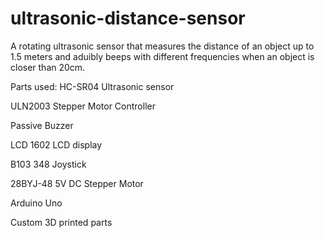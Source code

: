 # ultrasonic-distance-sensor
A rotating ultrasonic sensor that measures the distance of an object up to 1.5 meters and aduibly beeps with different frequencies when an object is closer than 20cm.

Parts used:
HC-SR04 Ultrasonic sensor  

ULN2003 Stepper Motor Controller  

Passive Buzzer  

LCD 1602 LCD display  

B103 348 Joystick  

28BYJ-48 5V DC Stepper Motor  

Arduino Uno  

Custom 3D printed parts  
     
